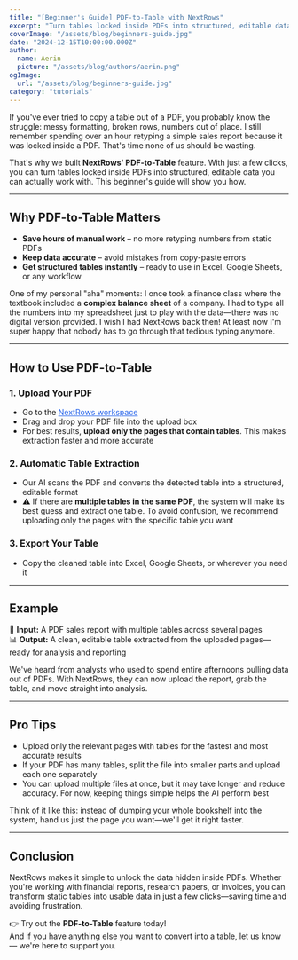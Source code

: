 ```yaml
---
title: "[Beginner's Guide] PDF-to-Table with NextRows"
excerpt: "Turn tables locked inside PDFs into structured, editable data with just a few clicks. Save hours of manual work and avoid copy-paste errors with NextRows' PDF-to-Table feature."
coverImage: "/assets/blog/beginners-guide.jpg"
date: "2024-12-15T10:00:00.000Z"
author:
  name: Aerin
  picture: "/assets/blog/authors/aerin.png"
ogImage:
  url: "/assets/blog/beginners-guide.jpg"
category: "tutorials"
---
```


If you've ever tried to copy a table out of a PDF, you probably know the struggle: messy formatting, broken rows, numbers out of place. I still remember spending over an hour retyping a simple sales report because it was locked inside a PDF. That's time none of us should be wasting.

That's why we built **NextRows' PDF-to-Table** feature. With just a few clicks, you can turn tables locked inside PDFs into structured, editable data you can actually work with. This beginner's guide will show you how.

---

## Why PDF-to-Table Matters

- **Save hours of manual work** – no more retyping numbers from static PDFs
- **Keep data accurate** – avoid mistakes from copy-paste errors
- **Get structured tables instantly** – ready to use in Excel, Google Sheets, or any workflow

One of my personal "aha" moments: I once took a finance class where the textbook included a **complex balance sheet** of a company. I had to type all the numbers into my spreadsheet just to play with the data—there was no digital version provided. I wish I had NextRows back then! At least now I'm super happy that nobody has to go through that tedious typing anymore.

---

## How to Use PDF-to-Table

### 1. Upload Your PDF
- Go to the <a href="https://nextrows.com/workspace" target="_blank" rel="noopener noreferrer" style="color: #2563eb; text-decoration: underline;">NextRows workspace</a>
- Drag and drop your PDF file into the upload box
- For best results, **upload only the pages that contain tables**. This makes extraction faster and more accurate

### 2. Automatic Table Extraction
- Our AI scans the PDF and converts the detected table into a structured, editable format
- ⚠️ If there are **multiple tables in the same PDF**, the system will make its best guess and extract one table. To avoid confusion, we recommend uploading only the pages with the specific table you want

### 3. Export Your Table
- Copy the cleaned table into Excel, Google Sheets, or wherever you need it

---

## Example

📄 **Input:** A PDF sales report with multiple tables across several pages  
📊 **Output:** A clean, editable table extracted from the uploaded pages—ready for analysis and reporting

We've heard from analysts who used to spend entire afternoons pulling data out of PDFs. With NextRows, they can now upload the report, grab the table, and move straight into analysis.

---

## Pro Tips

- Upload only the relevant pages with tables for the fastest and most accurate results
- If your PDF has many tables, split the file into smaller parts and upload each one separately
- You can upload multiple files at once, but it may take longer and reduce accuracy. For now, keeping things simple helps the AI perform best

Think of it like this: instead of dumping your whole bookshelf into the system, hand us just the page you want—we'll get it right faster.

---

## Conclusion

NextRows makes it simple to unlock the data hidden inside PDFs. Whether you're working with financial reports, research papers, or invoices, you can transform static tables into usable data in just a few clicks—saving time and avoiding frustration.

👉 Try out the **PDF-to-Table** feature today!  
And if you have anything else you want to convert into a table, let us know — we're here to support you.